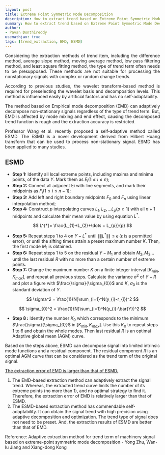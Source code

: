 ```yaml
---
layout: post
title: Extreme Point Symmetric Mode Decomposition
description: How to extract trend based on Extreme Point Symmetric Mode Decomposition
summary: How to extract trend based on Extreme Point Symmetric Mode Decomposition
author:
- Pavan Donthireddy
usemathjax: true
tags: [trend_extraction, EMD, ESMD]
---
```


<p align="justify">Considering the extraction methods of trend item, including the difference method, average slope method, moving average method, low pass filtering method, and least square fitting method, the type of trend term often needs to be presupposed. These methods are not suitable for processing the nonstationary signals with complex or random change trends.</p>

<p align="justify">According to previous studies, the wavelet transform-based method is required for preselecting the wavelet basis and decomposition levels. This method is influenced easily by
artificial factors and has no self-adaptability. </p>

<p align="justify">The method based on Empirical mode decomposition (EMD) can adaptively decompose non-stationary signals regardless of the type of trend term. But, EMD is affected by mode mixing and
end effect, causing the decomposed trend function is rough and the extraction accuracy is restricted. </p>

<p align="justify">Professor Wang et al. recently proposed a self-adaptive method called ESMD. The ESMD is a novel development derived from Hilbert Huang transform that can be used to process non-stationary signal. ESMD has been applied to many studies.</p>

## ESMD

- **Step 1:** Identify all local extreme points, including maxima and minima points, of the data $Y$. Mark them as $E_{i} (1 ≤ i ≤ n);$
- **Step 2:** Connect all adjacent Ei with line segments, and mark their midpoints as $F_{i} (1 ≤ i ≤ n-1);$
- **Step 3:** Add left and right boundary midpoints $F_{0}$ and $F_{n}$ using linear interpolation method;
- **Step 4:** Construct $p$ interpolating curves $L_{1}, L_{2},\dots L_{p} (p≥1)$ with all $n+1$ midpoints and calculate their mean value by using equation $L^{\ast}$.

$$
L^{*}= \frac{L_{1}+L_{2}+\dots + L_{p}}{p}
$$

- **Step 5:** Repeat steps $1$ to $4$ on $Y - L^{\ast}$ until $\|\|L^{\ast}\|\| \le \epsilon$ ($\epsilon$ is a permitted error), or until the sifting times attain a preset maximum number $K$. Then, the first mode $M_{1}$ is obtained.
- **Step 6:** Repeat steps $1$ to $5$ on the residual $Y - M_1$ and obtain $M_2, M_3 \dots$ until the last residual $R$ with no more than a certain number of extreme points.
- **Step 7:** Change the maximum number $K$ on a finite integer interval $[K_{min}, K_{max}],$ and repeat all previous steps. Calculate the variance $\sigma^2$ of $Y - R$ and plot a figure with $\frac{\sigma}{\sigma_{0}}$ and $K$, $\sigma_{0}$ is the standard deviation of $Y$. 

$$ 
\sigma^2 = \frac{1}{N}\sum_{i=1}^N(y_{i}-r_{i})^2
$$ 

$$ 
\sigma_{0}^2 = \frac{1}{N}\sum_{i=1}^N(y_{i}-\bar{Y})^2 
$$

- **Step 8 :** Identify the number $K_0$ which corresponds to the minimum  $\frac{\sigma}{\sigma_{0}}$  in $[K_{min}, K_{max}].$  Use this $K_{0}$ to repeat steps $1$ to $6$ and obtain the whole modes. Then last residual $R$ is an optimal Adaptive global mean (AGM) curve.


Based on the steps above, ESMD can decompose signal into limited intrinsic mode functions and a residual component. The residual component $R$ is an optimal AGM curve that can be considered as the trend term of the original signal.

<u>The extraction error of EMD is larger than that of ESMD. </u>

1. The EMD-based extraction method can adaptively extract the signal trend. Whereas, the extracted trend curve limits the number of its extreme points (no more than 1), and no optimal strategy to find it. Therefore, the extraction error of EMD is relatively larger than that of ESMD. 
2. The ESMD-based extraction method has commendable self-adaptability. It can obtain the signal trend with high precision using adaptive decomposition and optimization. The trend type of signal does not need to be preset. And, the extraction results of ESMD are better than that of EMD.

Reference: Adaptive extraction method for trend term of machinery signal based on
extreme-point symmetric mode decomposition - Yong Zhu, Wan-lu Jiang and Xiang-dong Kong

